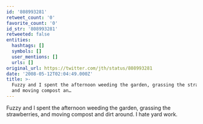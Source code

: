 ```yaml
---
id: '808993281'
retweet_count: '0'
favorite_count: '0'
id_str: '808993281'
retweeted: false
entities:
  hashtags: []
  symbols: []
  user_mentions: []
  urls: []
original_url: https://twitter.com/jth/status/808993281
date: '2008-05-12T02:04:49.000Z'
title: >-
  Fuzzy and I spent the afternoon weeding the garden, grassing the strawberries,
  and moving compost an…
---
```


Fuzzy and I spent the afternoon weeding the garden, grassing the strawberries, and moving compost and dirt around. I hate yard work.